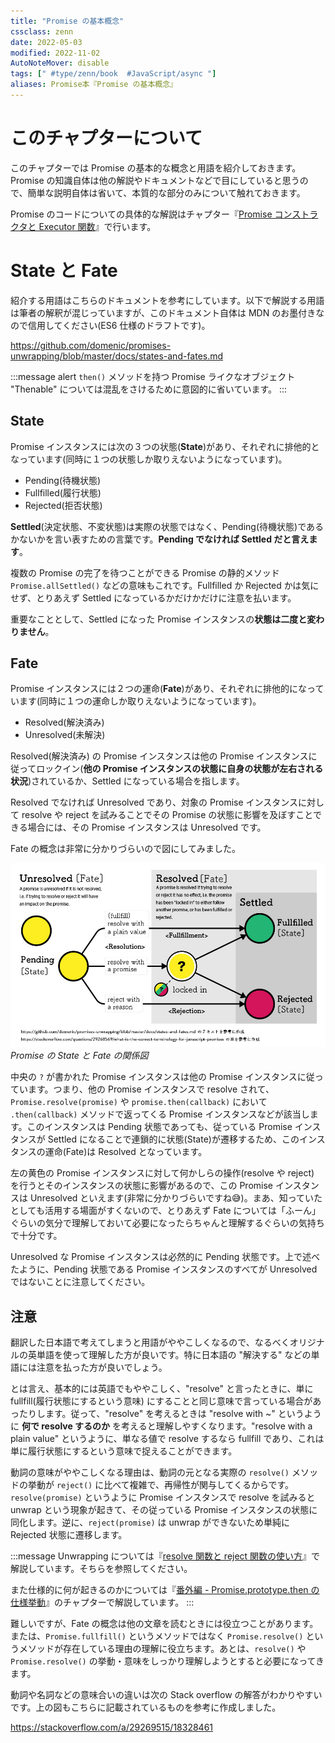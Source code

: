 ```yaml
---
title: "Promise の基本概念"
cssclass: zenn
date: 2022-05-03
modified: 2022-11-02
AutoNoteMover: disable
tags: [" #type/zenn/book  #JavaScript/async "]
aliases: Promise本『Promise の基本概念』
---
```


# このチャプターについて

このチャプターでは Promise の基本的な概念と用語を紹介しておきます。Promise の知識自体は他の解説やドキュメントなどで目にしていると思うので、簡単な説明自体は省いて、本質的な部分のみについて触れておきます。

Promise のコードについての具体的な解説はチャプター『[Promise コンストラクタと Executor 関数](3-epasync-promise-constructor-executor-func)』で行います。

# State と Fate

紹介する用語はこちらのドキュメントを参考にしています。以下で解説する用語は筆者の解釈が混じっていますが、このドキュメント自体は MDN のお墨付きなので信用してください(ES6 仕様のドラフトです)。

https://github.com/domenic/promises-unwrapping/blob/master/docs/states-and-fates.md

:::message alert
`then()` メソッドを持つ Promise ライクなオブジェクト "Thenable" については混乱をさけるために意図的に省いています。
:::

## State

Promise インスタンスには次の３つの状態(**State**)があり、それぞれに排他的となっています(同時に１つの状態しか取りえないようになっています)。

- Pending(待機状態)
- Fullfilled(履行状態)
- Rejected(拒否状態)

**Settled**(決定状態、不変状態)は実際の状態ではなく、Pending(待機状態)であるかないかを言い表すための言葉です。**Pending でなければ Settled だと言えます**。

複数の Promise の完了を待つことができる Promise の静的メソッド `Promise.allSettled()` などの意味もこれです。Fullfilled か Rejected かは気にせず、とりあえず Settled になっているかだけかだけに注意を払います。

重要なこととして、Settled になった Promise インスタンスの**状態は二度と変わりません**。

## Fate

Promise インスタンスには２つの運命(**Fate**)があり、それぞれに排他的になっています(同時に１つの運命しか取りえないようになっています)。

- Resolved(解決済み)
- Unresolved(未解決)

Resolved(解決済み) の Promise インスタンスは他の Promise インスタンスに従ってロックイン(**他の Promise インスタンスの状態に自身の状態が左右される状況**)されているか、Settled になっている場合を指します。

Resolved でなければ Unresolved であり、対象の Promise インスタンスに対して resolve や reject を試みることでその Promise の状態に影響を及ぼすことできる場合には、その Promise インスタンスは Unresolved です。

Fate の概念は非常に分かりづらいので図にしてみました。

![promiseStateFate](/images/js-async/img_promiseStateFate.jpg)*Promise の State と Fate の関係図*

中央の `?` が書かれた Promise インスタンスは他の Promise インスタンスに従っています。つまり、他の Promise インスタンスで resolve されて、`Promise.resolve(promise)` や `promise.then(callback)` において `.then(callback)` メソッドで返ってくる Promise インスタンスなどが該当します。このインスタンスは Pending 状態であっても、従っている Promise インスタンスが Settled になることで連鎖的に状態(State)が遷移するため、このインスタンスの運命(Fate)は Resolved となっています。

左の黄色の Promise インスタンスに対して何かしらの操作(resolve や reject) を行うとそのインスタンスの状態に影響があるので、この Promise インスタンスは Unresolved といえます(非常に分かりづらいですね😅)。まあ、知っていたとしても活用する場面がすくないので、とりあえず Fate については「ふーん」ぐらいの気分で理解しておいて必要になったらちゃんと理解するぐらいの気持ちで十分です。

Unresolved な Promise インスタンスは必然的に Pending 状態です。上で述べたように、Pending 状態である Promise インスタンスのすべてが Unresolved ではないことに注意してください。

## 注意

翻訳した日本語で考えてしまうと用語がややこしくなるので、なるべくオリジナルの英単語を使って理解した方が良いです。特に日本語の "解決する" などの単語には注意を払った方が良いでしょう。

とは言え、基本的には英語でもややこしく、"resolve" と言ったときに、単に fullfill(履行状態にするという意味) にすることと同じ意味で言っている場合があったりします。従って、"resolve" を考えるときは "resolve with ~" というように **何で resolve するのか** を考えると理解しやすくなります。"resolve with a plain value" というように、単なる値で resolve するなら fullfill であり、これは単に履行状態にするという意味で捉えることができます。

動詞の意味がややこしくなる理由は、動詞の元となる実際の `resolve()` メソッドの挙動が `reject()` に比べて複雑で、再帰性が関与してくるからです。`resolve(promise)` というように Promise インスタンスで resolve を試みると unwrap という現象が起きて、その従っている Promise インスタンスの状態に同化します。逆に、`reject(promise)` は unwrap ができないため単純に Rejected 状態に遷移します。

:::message
Unwrapping については『[resolve 関数と reject 関数の使い方](g-epasync-resolve-reject)』で解説しています。そちらを参照してください。

また仕様的に何が起きるのかについては『[番外編 - Promise.prototype.then の仕様挙動](m-epasync-promise-prototype-then)』のチャプターで解説しています。
:::

難しいですが、Fate の概念は他の文章を読むときには役立つことがあります。または、`Promise.fullfill()` というメソッドではなく `Promise.resolve()` というメソッドが存在している理由の理解に役立ちます。あとは、`resolve()` や `Promise.resolve()` の挙動・意味をしっかり理解しようとすると必要になってきます。

動詞や名詞などの意味合いの違いは次の Stack overflow の解答がわかりやすいです。上の図もこちらに記載されているものを参考に作成しました。

https://stackoverflow.com/a/29269515/18328461
